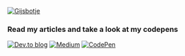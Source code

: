 [![Gijsbotje](https://github-widgetbox.vercel.app/api/profile?username=gijsbotje&data=followers,repositories,stars,commits)](https://github.com/gijsbotje)


<h3 align="left">Read my articles and take a look at my codepens</h3>

[![Dev.to blog](https://img.shields.io/badge/dev.to-0A0A0A?style=for-the-badge&logo=dev.to&logoColor=white)](https://dev.to/gijsbotje)
[![Medium](https://img.shields.io/badge/Medium-12100E?style=for-the-badge&logo=medium&logoColor=white)](https://medium.com/@gijsbotje)
[![CodePen](https://img.shields.io/badge/Codepen-000000?style=for-the-badge&logo=codepen&logoColor=white)](https://codepen.io/gijsbotje/)

